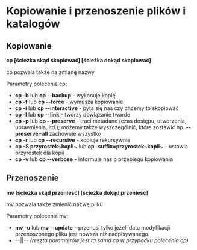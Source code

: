 # Kopiowanie i przenoszenie plików i katalogów

## Kopiowanie

**cp \[ścieżka skąd skopiować\] \[ścieżka dokąd skopiować\]**

cp pozwala także na zmianę nazwy

Parametry polecenia cp:

-   **cp -b** lub **cp --backup** - wykonuje kopię
-   **cp -f** lub **cp --force** - wymusza kopiowanie
-   **cp -i** lub **cp --interactive** - pyta się nas czy chcemy to
    skopiować
-   **cp -l** lub **cp --link** - tworzy dowiązanie twarde
-   **cp -p** lub **cp --preserve** - traci metadane (czas dostępu,
    utworzenia, uprawnienia, itd.); możemy także wyszczególnić, które
    zostawić np. **--preserve=all** zachowuje wszystko
-   **cp -r** lub **cp --recursive** - kopiuje rekursywnie
-   **cp -S przyrostek~kopii~** lub **cp -suffix=przyrostek~kopii~** -
    ustawia przyrostek dla kopii
-   **cp -v** lub **cp --verbose** - informuje nas o przebiegu
    kopiowania

## Przenoszenie

**mv \[ścieżka skąd przenieść\] \[ścieżka dokąd przenieść\]**

mv pozwala także zmienić nazwę pliku

Parametry polecenia mv:

-   **mv -u** lub **mv --update** - przenosi tylko jeżeli data
    modyfikacji przenoszonego pliku jest nowsza niż nadpisywanego.
-   --\|\|-- *(reszta paramterów jest ta sama co w przypadku polecenia
    cp)*
